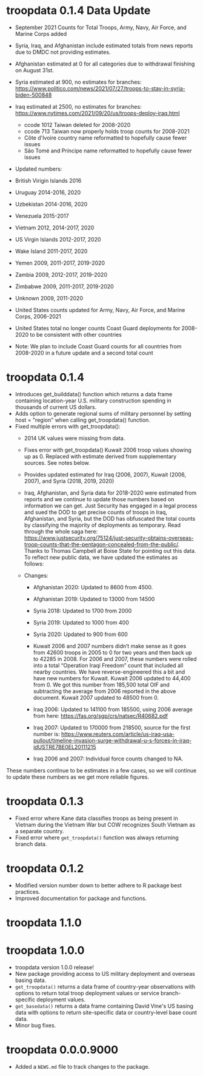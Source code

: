 # troopdata 0.1.4 Data Update

* September 2021 Counts for Total Troops, Army, Navy, Air Force, and Marine Corps added

* Syria, Iraq, and Afghanistan include estimated totals from news reports due to DMDC not providing estimates.
* Afghanistan estimated at 0 for all categories due to withdrawal finishing on August 31st.
* Syria estimated at 900, no estimates for branches: https://www.politico.com/news/2021/07/27/troops-to-stay-in-syria-biden-500848
* Iraq estimated at 2500, no estimates for branches: https://www.nytimes.com/2021/09/20/us/troops-deploy-iraq.html
  * ccode 1012 Taiwan deleted for 2008-2020
  * ccode 713 Taiwan now properly holds troop counts for 2008-2021
  * Côte d'Ivoire country name reformatted to hopefully cause fewer issues
  * São Tomé and Príncipe name reformatted to hopefully cause fewer issues

* Updated numbers:

 * British Virigin Islands 2016
 * Uruguay 2014-2016, 2020
 * Uzbekistan 2014-2016, 2020
 * Venezuela 2015-2017
 * Vietnam 2012, 2014-2017, 2020
 * US Virgin Islands 2012-2017, 2020
 * Wake Island 2011-2017, 2020
 * Yemen 2009, 2011-2017, 2019-2020
 * Zambia 2009, 2012-2017, 2019-2020
 * Zimbabwe 2009, 2011-2017, 2019-2020
 * Unknown 2009, 2011-2020
 * United States counts updated for Army, Navy, Air Force, and Marine Corps, 2006-2021
 * United States total no longer counts Coast Guard deployments for 2008-2020 to be consistent with other countries

* Note: We plan to include Coast Guard counts for all countries from 2008-2020 in a future update and a second total count


# troopdata 0.1.4

* Introduces get_builddata() function which returns a data frame containing location-year U.S. military construction spending in thousands of current US dollars.
* Adds option to generate regional sums of military personnel by setting host = "region" when calling get_troopdata() function.
* Fixed multiple errors with get_troopdata():
  * 2014 UK values were missing from data.

  * Fixes error with get_troopdata() Kuwait 2006 troop values showing up as 0. Replaced with estimate derived from supplementary sources. See notes below.

  * Provides updated estimated for Iraq (2006, 2007), Kuwait (2006, 2007), and Syria (2018, 2019, 2020)

  * Iraq, Afghanistan, and Syria data for 2018-2020 were estimated from reports and we continue to update those numbers based on information we can get. Just Security has engaged in a legal process and sued the DOD to get precise counts of troops in Iraq, Afghanistan, and Syria, but the DOD has obfuscated the total counts by classifying the majority of deployments as temporary. Read through the whole saga here: https://www.justsecurity.org/75124/just-security-obtains-overseas-troop-counts-that-the-pentagon-concealed-from-the-public/. Thanks to Thomas Campbell at Boise State for pointing out this data. To reflect new public data, we have updated the estimates as follows:

  * Changes:
 
     * Afghanistan 2020: Updated to 8600 from 4500.
    
     * Afghanistan 2019: Updated to 13000 from 14500
    
     * Syria 2018: Updated to 1700 from 2000
    
     * Syria 2019: Updated to 1000 from 400
    
     * Syria 2020: Updated to 900 from 600

     * Kuwait 2006 and 2007 numbers didn’t make sense as it goes from 42600 troops in 2005 to 0 for two years and then back up to 42285 in 2008. For 2006 and 2007, these numbers were rolled into a total “Operation Iraqi Freedom” count that included all nearby countries. We have reverse-engineered this a bit and have new numbers for Kuwait. Kuwait 2006 updated to 44,400 from 0. We got this number from 185,500 total OIF and subtracting the average from 2006 reported in the above document. Kuwait 2007 updated to 48500 from 0.

     * Iraq 2006: Updated to 141100 from 185500, using 2006 average from here: https://fas.org/sgp/crs/natsec/R40682.pdf

     * Iraq 2007: Updated to 170000 from 218500, source for the first number is: https://www.reuters.com/article/us-iraq-usa-pullout/timeline-invasion-surge-withdrawal-u-s-forces-in-iraq-idUSTRE7BE0EL20111215

     * Iraq 2006 and 2007: Individual force counts changed to NA.

These numbers continue to be estimates in a few cases, so we will continue to update these numbers as we get more reliable figures.


# troopdata 0.1.3

* Fixed error where Kane data classifies troops as being present in Vietnam during the Vietnam War but COW recognizes South Vietnam as a separate country.
* Fixed error where `get_troopdata()` function was always returning branch data.

# troopdata 0.1.2

* Modified version number down to better adhere to R package best practices.
* Improved documentation for package and functions.

# troopdata 1.1.0

# troopdata 1.0.0

* troopdata version 1.0.0 release!
* New package providing access to US military deployment and overseas basing data.
* `get_troopdata()` returns a data frame of country-year observations with options to return total troop deployment values or service branch-specific deployment values.
* `get_basedata()` returns a data frame containing David Vine's US basing data with options to return site-specific data or country-level base count data.
* Minor bug fixes.

# troopdata 0.0.0.9000

* Added a `NEWS.md` file to track changes to the package.
